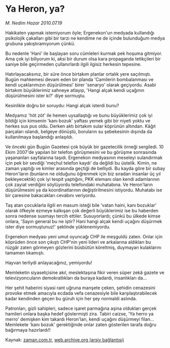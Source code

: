 # Ya Heron, ya?

*M. Nedim Hazar 2010.07.19*

<td class="columnist-detail">
<p>Hakikaten yapmak istemiyorum öyle; Ergenekon'un medyada kullandığı psikolojik çakalları gibi bir tarzı ne kendime ne de içinde bulunduğum medya grubuna yakıştıramıyorum çünkü.</p>
<p>
<div id="haberMetinDiv">
<p>Bu nedenle 'Hani' ile başlayan soru cümleleri kurmak pek hoşuma gitmiyor. Ama çok iyi biliyorum ki, aksi bir durum olsa kara propaganda tetikçileri bir saniye bile geçirmeden çullanırlardı ilgili ilgisiz herkesin tepesine.
<p>Hatırlayacaksınız, bir süre önce birtakım planlar ortalık yere saçılmıştı. Bugün mahkemesi devam eden bir planda 'Camilerin bombalanması ve kendi uçaklarımızın düşürülmesi' birer 'senaryo' olarak geçiyordu. Asabi birtakım büyüklerimiz sahneye atlayıp, 'Hangi alçak kendi uçağının düşürülmesini ister ki?' diye sormuştu.
<p>Kesinlikle doğru bir soruydu: Hangi alçak isterdi bunu?
<p>Medyamız 'höt zöt' ile hemen uysallaştığı ve bunu büyüklerimiz çok iyi bildiği için kimsenin 'kanı bozuk' yaftası yemek gibi bir niyeti yoktu ve herkes sus pus oldu. Derken aktı birtakım sular köprünün altından. Kâğıt parçaları ıslandı, belgeye dönüştü, boruların su şebekesinin dışında da kullanılmaya başlandığı anlaşıldı.
<p>Ve önceki gün Bugün Gazetesi çok büyük bir gazetecilik örneği sergiledi. 10 Ekim 2007'de yapılan bir telefon görüşmesini ve bu görüşme sonrasında yaşananları sayfalarına taşıdı. Ergenekon medyasının meseleyi sulandırmak için pek bir sevdiği 'meçhul telefon kaydı' da değildi bu üstelik. Kimin, ne zaman yaptığı ve kimler arasında geçtiği de belliydi. Bu kayda göre bir subay Heron'ların (bunların ne olduğunu öğrenmek için biz sıradan insanlar üç yıl bekleyecektik) çok iyi tespit yaptığını, PKK elemanı olan kendi adamlarının çok zayiat verdiğini söylüyordu telefondaki muhatabına. Ve Heron'ların düşürülmesini ya da koordinatlarının değiştirilmesini istiyordu. Muhatabı ise bir çaresine bakacakları cevabını veriyordu.
<p>Taş atan çocuklarla ilgili en masum isteği bile 'vatan haini, kanı bozuklar' olarak öfkeyle ezmeye kalkışan çok değerli büyüklerimiz ise bu haberden sonra nedense susmayı tercih ettiler. Susuyorlardı; çünkü bu ülkede kimse onlara, 'Sayın general bu ne iştir? Hani hangi alçak kendi uçağını düşürmek ister diye sormuştunuz!' şeklinde yüklenemiyordu.
<p>Ergenekon medyası yeni umut oyuncağı CHP ile meşguldü zaten. Onlar için köprüden önce son çıkıştı CHP'nin yeni lideri ve arkalarına aldıkları bu rüzgâr zaten görmeyen gözlerini büsbütün köreltmiş, duymayan kulaklarını tamamen tıkamıştı.
<p>Hayvan terliydi anlayacağınız, yemiyordu!
<p>Memleketin siyasetçisine akıl, meslektaşına fikir veren süper zekâ gazete ve televizyoncuların demokratlıkları da buraya kadardı, insanlıkları da...
<p>Her şehit haberini siyasi rant uğruna manşete çeken, şehidin cenazesini provoke etmek amacıyla ecdada vefa cenazesiyle bile karşılaştırabilecek kadar kendinden geçen bu güruh için her şey normaldi aslında.
<p>Patronları, gizli sahipleri, sadece işaret parmağına aşina oldukları gerçek hamileri onlara başka hedef göstermişti zira. Tabiri caizse, 'Ya herro ya merro' demişken kim takardı Heron'ları, kendi uçağını düşürmeyi filan... Memlekete 'kanı bozuk' gerektiğinde onlar zaten gösterilen tarafa doğru bağırmaya hazırlardı!!</p></p></p></p></p></p></p></p></p></p></p></div>
</p>
<a href="http://web.archive.org/web/20110105022039/mailto:n.hazar@zaman.com.tr">
</a></td>

Kaynak: [zaman.com.tr](http://zaman.com.tr/yazar.do?yazino=1006473), [web.archive.org (arşiv bağlantısı)](http://web.archive.org/web/20110105022039/http://www.zaman.com.tr/yazar.do?yazino=1006473)
